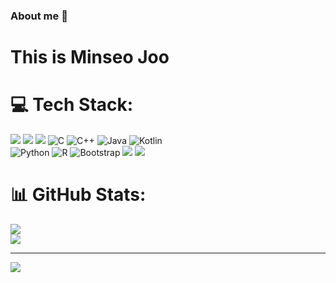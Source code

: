 ### About me 👋

<h1 align="left">This is Minseo Joo</h1>

# 💻 Tech Stack:
<img src="https://img.shields.io/badge/html-E34F26?style=for-the-badge&logo=html5&logoColor=white"> <img src="https://img.shields.io/badge/css-1572B6?style=for-the-badge&logo=css3&logoColor=white"> <img src="https://img.shields.io/badge/javascript-F7DF1E?style=for-the-badge&logo=javascript&logoColor=black">
![C](https://img.shields.io/badge/c-%2300599C.svg?style=for-the-badge&logo=c&logoColor=white) ![C++](https://img.shields.io/badge/c++-%2300599C.svg?style=for-the-badge&logo=c%2B%2B&logoColor=white) ![Java](https://img.shields.io/badge/java-%23ED8B00.svg?style=for-the-badge&logo=java&logoColor=white) ![Kotlin](https://img.shields.io/badge/kotlin-%230095D5.svg?style=for-the-badge&logo=kotlin&logoColor=white)<br>![Python](https://img.shields.io/badge/python-3670A0?style=for-the-badge&logo=python&logoColor=ffdd54) ![R](https://img.shields.io/badge/r-%23276DC3.svg?style=for-the-badge&logo=r&logoColor=white) ![Bootstrap](https://img.shields.io/badge/bootstrap-%23563D7C.svg?style=for-the-badge&logo=bootstrap&logoColor=white) <img src="https://img.shields.io/badge/figma-F24E1E?style=for-the-badge&logo=figma&logoColor=white"> <img src="https://img.shields.io/badge/github-181717?style=for-the-badge&logo=github&logoColor=white">
# 📊 GitHub Stats:
![](https://github-readme-stats.vercel.app/api?username=JOOMINSE0&theme=radical&hide_border=false&include_all_commits=false&count_private=false)</br>
![](https://github-readme-stats.vercel.app/api/top-langs/?username=JOOMINSE0&theme=radical&hide_border=false&include_all_commits=false&count_private=false&layout=compact)

---
[![](https://visitcount.itsvg.in/api?id=JOOMINSE0&icon=0&color=0)](https://visitcount.itsvg.in)

<!-- Proudly created with GPRM ( https://gprm.itsvg.in ) -->

